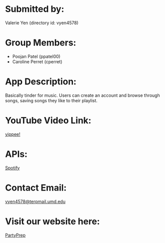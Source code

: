 # Submitted by: 
Valerie Yen (directory id: vyen4578)

# Group Members: 
* Poojan Patel (ppatel00)
* Caroline Perret (cperret)

# App Description: 
Basically tinder for music. Users can create an account and browse through songs, saving songs they like to their playlist. 

# YouTube Video Link: 
[yippee!](https://youtu.be/nKeph3zHAag)

# APIs: 
[Spotify](https://developer.spotify.com/documentation/web-api)

# Contact Email:  
vyen4578@terpmail.umd.edu

# Visit our website here:
[PartyPrep](https://partyprep-gc2l.onrender.com/)
